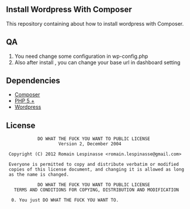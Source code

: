 ## Install Wordpress With Composer

This repository containing about how to install wordpress with Composer.

## QA

1. You need change some configuration in wp-config.php
2. Also after install , you can change your base url in dashboard setting

## Dependencies

* [Composer](https://getcomposer.org/download/)
* [PHP 5 +](http://php.net/)
* [Wordpress](http://wordpress.org/)

## License

```
            DO WHAT THE FUCK YOU WANT TO PUBLIC LICENSE
                    Version 2, December 2004

 Copyright (C) 2012 Romain Lespinasse <romain.lespinasse@gmail.com>

 Everyone is permitted to copy and distribute verbatim or modified
 copies of this license document, and changing it is allowed as long
 as the name is changed.

            DO WHAT THE FUCK YOU WANT TO PUBLIC LICENSE
   TERMS AND CONDITIONS FOR COPYING, DISTRIBUTION AND MODIFICATION

  0. You just DO WHAT THE FUCK YOU WANT TO.
```
